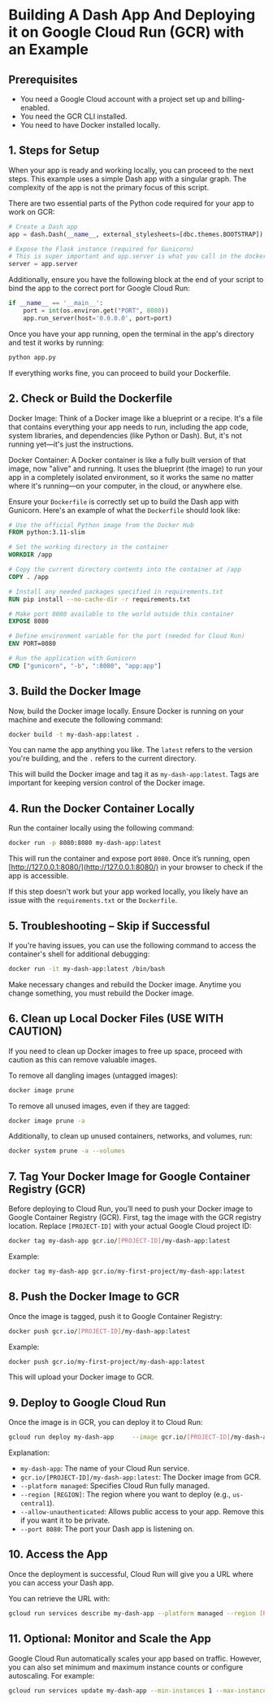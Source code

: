 
# Building A Dash App And Deploying it on Google Cloud Run (GCR) with an Example

## Prerequisites

- You need a Google Cloud account with a project set up and billing-enabled.
- You need the GCR CLI installed.
- You need to have Docker installed locally.

## 1. Steps for Setup

When your app is ready and working locally, you can proceed to the next steps. This example uses a simple Dash app with a singular graph. The complexity of the app is not the primary focus of this script.

There are two essential parts of the Python code required for your app to work on GCR:

```python
# Create a Dash app
app = dash.Dash(__name__, external_stylesheets=[dbc.themes.BOOTSTRAP])

# Expose the Flask instance (required for Gunicorn)
# This is super important and app.server is what you call in the docker
server = app.server
```

Additionally, ensure you have the following block at the end of your script to bind the app to the correct port for Google Cloud Run:

```python
if __name__ == '__main__':
    port = int(os.environ.get("PORT", 8080))
    app.run_server(host='0.0.0.0', port=port)
```

Once you have your app running, open the terminal in the app's directory and test it works by running:

```bash
python app.py
```

If everything works fine, you can proceed to build your Dockerfile.

## 2. Check or Build the Dockerfile

Docker Image: Think of a Docker image like a blueprint or a recipe. It's a file that contains everything your app needs to run, including the app code, system libraries, and dependencies (like Python or Dash). But, it's not running yet—it's just the instructions.

Docker Container: A Docker container is like a fully built version of that image, now "alive" and running. It uses the blueprint (the image) to run your app in a completely isolated environment, so it works the same no matter where it's running—on your computer, in the cloud, or anywhere else.

Ensure your `Dockerfile` is correctly set up to build the Dash app with Gunicorn. Here's an example of what the `Dockerfile` should look like:

```Dockerfile
# Use the official Python image from the Docker Hub
FROM python:3.11-slim

# Set the working directory in the container
WORKDIR /app

# Copy the current directory contents into the container at /app
COPY . /app

# Install any needed packages specified in requirements.txt
RUN pip install --no-cache-dir -r requirements.txt

# Make port 8080 available to the world outside this container
EXPOSE 8080

# Define environment variable for the port (needed for Cloud Run)
ENV PORT=8080

# Run the application with Gunicorn
CMD ["gunicorn", "-b", ":8080", "app:app"]
```

## 3. Build the Docker Image

Now, build the Docker image locally. Ensure Docker is running on your machine and execute the following command:

```bash
docker build -t my-dash-app:latest .
```

You can name the app anything you like. The `latest` refers to the version you're building, and the `.` refers to the current directory.

This will build the Docker image and tag it as `my-dash-app:latest`. Tags are important for keeping version control of the Docker image.

## 4. Run the Docker Container Locally

Run the container locally using the following command:

```bash
docker run -p 8080:8080 my-dash-app:latest
```

This will run the container and expose port `8080`. Once it’s running, open [http://127.0.0.1:8080/](http://127.0.0.1:8080/) in your browser to check if the app is accessible.

If this step doesn't work but your app worked locally, you likely have an issue with the `requirements.txt` or the `Dockerfile`.

## 5. Troubleshooting – Skip if Successful

If you're having issues, you can use the following command to access the container's shell for additional debugging:

```bash
docker run -it my-dash-app:latest /bin/bash
```

Make necessary changes and rebuild the Docker image. Anytime you change something, you must rebuild the Docker image.

## 6. Clean up Local Docker Files (USE WITH CAUTION)

If you need to clean up Docker images to free up space, proceed with caution as this can remove valuable images. 

To remove all dangling images (untagged images):

```bash
docker image prune
```

To remove all unused images, even if they are tagged:

```bash
docker image prune -a
```

Additionally, to clean up unused containers, networks, and volumes, run:

```bash
docker system prune -a --volumes
```

## 7. Tag Your Docker Image for Google Container Registry (GCR)

Before deploying to Cloud Run, you’ll need to push your Docker image to Google Container Registry (GCR). First, tag the image with the GCR registry location. Replace `[PROJECT-ID]` with your actual Google Cloud project ID:

```bash
docker tag my-dash-app gcr.io/[PROJECT-ID]/my-dash-app:latest
```

Example:

```bash
docker tag my-dash-app gcr.io/my-first-project/my-dash-app:latest
```

## 8. Push the Docker Image to GCR

Once the image is tagged, push it to Google Container Registry:

```bash
docker push gcr.io/[PROJECT-ID]/my-dash-app:latest
```

Example:

```bash
docker push gcr.io/my-first-project/my-dash-app:latest
```

This will upload your Docker image to GCR.

## 9. Deploy to Google Cloud Run

Once the image is in GCR, you can deploy it to Cloud Run:

```bash
gcloud run deploy my-dash-app     --image gcr.io/[PROJECT-ID]/my-dash-app:latest     --platform managed     --region [REGION]     --allow-unauthenticated     --port 8080
```

Explanation:

- `my-dash-app`: The name of your Cloud Run service.
- `gcr.io/[PROJECT-ID]/my-dash-app:latest`: The Docker image from GCR.
- `--platform managed`: Specifies Cloud Run fully managed.
- `--region [REGION]`: The region where you want to deploy (e.g., `us-central1`).
- `--allow-unauthenticated`: Allows public access to your app. Remove this if you want it to be private.
- `--port 8080`: The port your Dash app is listening on.

## 10. Access the App

Once the deployment is successful, Cloud Run will give you a URL where you can access your Dash app.

You can retrieve the URL with:

```bash
gcloud run services describe my-dash-app --platform managed --region [REGION] --format 'value(status.url)'
```

## 11. Optional: Monitor and Scale the App

Google Cloud Run automatically scales your app based on traffic. However, you can also set minimum and maximum instance counts or configure autoscaling. For example:

```bash
gcloud run services update my-dash-app --min-instances 1 --max-instances 10
```
